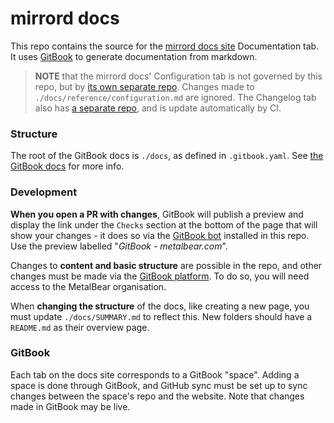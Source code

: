 # mirrord docs

This repo contains the source for the [mirrord docs site](https://metalbear.com/mirrord/docs) Documentation tab. It uses [GitBook](https://gitbook.com/) to generate documentation from markdown.

> **NOTE** that the mirrord docs' Configuration tab is not governed by this repo, but by [its own separate repo](https://github.com/metalbear-co/docs-configuration). Changes made to `./docs/reference/configuration.md` are ignored. The Changelog tab also has [a separate repo](https://github.com/metalbear-co/docs-changelog), and is update automatically by CI.

### Structure

The root of the GitBook docs is `./docs`, as defined in `.gitbook.yaml`. See [the GitBook docs](https://gitbook.com/docs/getting-started/git-sync/content-configuration) for more info.

### Development

**When you open a PR with changes**, GitBook will publish a preview and display the link under the `Checks` section at the bottom of the page that will show your changes - it does so via the [GitBook bot](https://github.com/gitbook-bot) installed in this repo. Use the preview labelled "*GitBook - metalbear.com*".

Changes to **content and basic structure** are possible in the repo, and other changes must be made via the [GitBook platform](https://app.gitbook.com). To do so, you will need access to the MetalBear organisation.

When **changing the structure** of the docs, like creating a new page, you must update `./docs/SUMMARY.md` to reflect this. New folders should have a `README.md` as their overview page.

### GitBook

Each tab on the docs site corresponds to a GitBook "space". Adding a space is done through GitBook, and GitHub sync must be set up to sync changes between the space's repo and the website. Note that changes made in GitBook may be live.